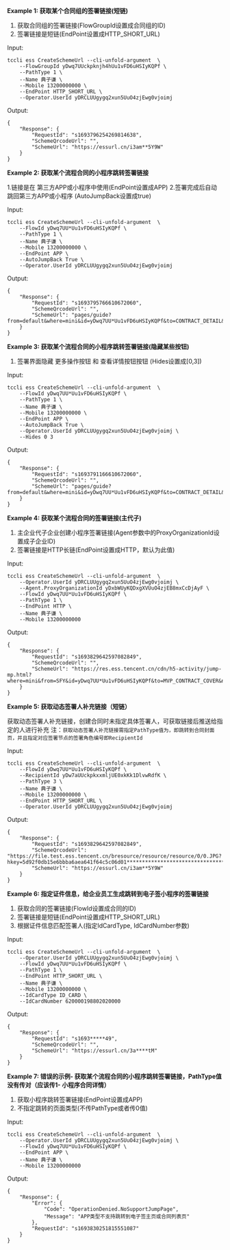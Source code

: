 **Example 1: 获取某个合同组的签署链接(短链)**

1. 获取合同组的签署链接(FlowGroupId设置成合同组的ID)
2. 签署链接是短链(EndPoint设置成HTTP_SHORT_URL)

Input: 

```
tccli ess CreateSchemeUrl --cli-unfold-argument  \
    --FlowGroupId yDwq7UUckpknjh4hUu1vFD6uHSIyKQPf \
    --PathType 1 \
    --Name 典子谦 \
    --Mobile 13200000000 \
    --EndPoint HTTP_SHORT_URL \
    --Operator.UserId yDRCLUUgygq2xun5UuO4zjEwg0vjoimj
```

Output: 
```
{
    "Response": {
        "RequestId": "s1693796254269814638",
        "SchemeQrcodeUrl": "",
        "SchemeUrl": "https://essurl.cn/i3am**5Y9W"
    }
}
```

**Example 2: 获取某个流程合同的小程序跳转签署链接**

1.链接是在 第三方APP或小程序中使用(EndPoint设置成APP)
2.签署完成后自动跳回第三方APP或小程序 (AutoJumpBack设置成true)


Input: 

```
tccli ess CreateSchemeUrl --cli-unfold-argument  \
    --FlowId yDwq7UU*Uu1vFD6uHSIyKQPf \
    --PathType 1 \
    --Name 典子谦 \
    --Mobile 13200000000 \
    --EndPoint APP \
    --AutoJumpBack True \
    --Operator.UserId yDRCLUUgygq2xun5UuO4zjEwg0vjoimj
```

Output: 
```
{
    "Response": {
        "RequestId": "s1693795766610672060",
        "SchemeQrcodeUrl": "",
        "SchemeUrl": "pages/guide?from=default&where=mini&id=yDwq7UU*Uu1vFD6uHSIyKQPf&to=CONTRACT_DETAIL&name=%E5%91%&phone=MTkx**0OTc3NjA%3D&autoJumpBack=true&idtype=0&idcard=2****************6&createUserIdKeyByFlowKey=id&approverVerifyTypes=1&shortKey=yDwJ**cJKQWef"
    }
}
```

**Example 3: 获取某个流程合同的小程序跳转签署链接(隐藏某些按钮)**

1. 签署界面隐藏 更多操作按钮 和 查看详情按钮按钮 (Hides设置成[0,3])

Input: 

```
tccli ess CreateSchemeUrl --cli-unfold-argument  \
    --FlowId yDwq7UU*Uu1vFD6uHSIyKQPf \
    --PathType 1 \
    --Name 典子谦 \
    --Mobile 13200000000 \
    --EndPoint APP \
    --AutoJumpBack True \
    --Operator.UserId yDRCLUUgygq2xun5UuO4zjEwg0vjoimj \
    --Hides 0 3
```

Output: 
```
{
    "Response": {
        "RequestId": "s1693791166610672060",
        "SchemeQrcodeUrl": "",
        "SchemeUrl": "pages/guide?from=default&where=mini&id=yDwq7UU*Uu1vFD6uHSIyKQPf&to=CONTRACT_DETAIL&name=%E5%91%&phone=MTkx**0OTc3NjA%3D&autoJumpBack=true&idtype=0&idcard=2****************6&createUserIdKeyByFlowKey=id&approverVerifyTypes=1&shortKey=yDwJ**cJKQWef"
    }
}
```

**Example 4: 获取某个流程合同的签署链接(主代子)**

1. 主企业代子企业创建小程序签署链接(Agent参数中的ProxyOrganizationId设置成子企业ID)
2. 签署链接是HTTP长链(EndPoint设置成HTTP，默认为此值)

Input: 

```
tccli ess CreateSchemeUrl --cli-unfold-argument  \
    --Operator.UserId yDRCLUUgygq2xun5UuO4zjEwg0vjoimj \
    --Agent.ProxyOrganizationId yDxbWUyKQDxgXVUuO4zjEB8mxCcDjAyF \
    --FlowId yDwq7UU*Uu1vFD6uHSIyKQPf \
    --PathType 1 \
    --EndPoint HTTP \
    --Name 典子谦 \
    --Mobile 13200000000
```

Output: 
```
{
    "Response": {
        "RequestId": "s1693829642597082849",
        "SchemeQrcodeUrl": "",
        "SchemeUrl": "https://res.ess.tencent.cn/cdn/h5-activity/jump-mp.html?where=mini&from=SFY&id=yDwq7UU*Uu1vFD6uHSIyKQPf&to=MVP_CONTRACT_COVER&name=%E5**5%B2%A9&phone=M**c3NjA%3D&idtype=0&idcard=2****************6&createUserIdKeyByFlowKey=id&approverVerifyTypes=1&ignoreApproverSwitch=1&shortKey=yDwJCUemZ**A43"
    }
}
```

**Example 5: 获取动态签署人补充链接（短链）**

获取动态签署人补充链接，创建合同时未指定具体签署人，可获取链接后推送给指定的人进行补充
注：`获取动态签署人补充链接需指定PathType值为，即跳转到合同封面页，并且指定对应签署节点的签署角色编号即RecipientId`

Input: 

```
tccli ess CreateSchemeUrl --cli-unfold-argument  \
    --FlowId yDwq7UU*Uu1vFD6uHSIyKQPf \
    --RecipientId yDw7aUUckpkxxmljUE0xkKk1DlvwRdfK \
    --PathType 3 \
    --Name 典子谦 \
    --Mobile 13200000000 \
    --EndPoint HTTP_SHORT_URL \
    --Operator.UserId yDRCLUUgygq2xun5UuO4zjEwg0vjoimj
```

Output: 
```
{
    "Response": {
        "RequestId": "s1693829642597082849",
        "SchemeQrcodeUrl": "https://file.test.ess.tencent.cn/bresource/resource/resource/0/0.JPG?hkey=5d92f0db15e6bbba6aea641f64c5c06d01********************************f313b0728621415f3f14724c1d784e7737421333bf96a",
        "SchemeUrl": "https://essurl.cn/i3am**5Y9W"
    }
}
```

**Example 6: 指定证件信息，给企业员工生成跳转到电子签小程序的签署链接**

1. 获取合同的签署链接(FlowId设置成合同的ID)
2. 签署链接是短链(EndPoint设置成HTTP_SHORT_URL)
3. 根据证件信息匹配签署人(指定IdCardType, IdCardNumber参数)

Input: 

```
tccli ess CreateSchemeUrl --cli-unfold-argument  \
    --Operator.UserId yDRCLUUgygq2xun5UuO4zjEwg0vjoimj \
    --FlowId yDwq7UU*Uu1vFD6uHSIyKQPf \
    --PathType 1 \
    --EndPoint HTTP_SHORT_URL \
    --Name 典子谦 \
    --Mobile 13200000000 \
    --IdCardType ID_CARD \
    --IdCardNumber 620000198802020000
```

Output: 
```
{
    "Response": {
        "RequestId": "s1693*****49",
        "SchemeQrcodeUrl": "",
        "SchemeUrl": "https://essurl.cn/3a****tM"
    }
}
```

**Example 7: 错误的示例- 获取某个流程合同的小程序跳转签署链接，PathType值没有传对（应该传1- 小程序合同详情）**

1. 获取小程序跳转签署链接(EndPoint设置成APP)
2. 不指定跳转的页面类型(不传PathType或者传0值)

Input: 

```
tccli ess CreateSchemeUrl --cli-unfold-argument  \
    --Operator.UserId yDRCLUUgygq2xun5UuO4zjEwg0vjoimj \
    --FlowId yDwq7UU*Uu1vFD6uHSIyKQPf \
    --EndPoint APP \
    --Name 典子谦 \
    --Mobile 13200000000
```

Output: 
```
{
    "Response": {
        "Error": {
            "Code": "OperationDenied.NoSupportJumpPage",
            "Message": "APP类型不支持跳转到电子签主页或合同列表页"
        },
        "RequestId": "s1693830251815551087"
    }
}
```

